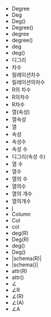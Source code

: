 - Degree
- Deg
- Deg()
- Degree()
- degree
- degree()
- deg
- deg()
- 디그리
- 차수
- 릴레이션차수
- 릴레이션의차수
- R의 차수
- R의차수
- R차수
- 열(속성)
- 열속성
- 열
- 속성
- 속성수
- 속성 수
- 디그리(속성 수)
- 열 수
- 열수
- 열의 수
- 열의수
- 열의 개수
- 열의개수
- j
- Column
- Col
- col
- deg(R)
- Deg(R)
- deg()
- Deg()
- |schema(R)|
- |schema()|
- attr(R)
- attr()
- ∠
- ∠R
- ∠(R)
- ∠(A)
- ∠A